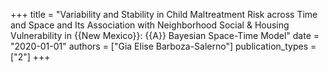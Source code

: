 +++
title = "Variability and Stability in Child Maltreatment Risk across Time and Space and Its Association with Neighborhood Social & Housing Vulnerability in {{New Mexico}}: {{A}} Bayesian Space-Time Model"
date = "2020-01-01"
authors = ["Gia Elise Barboza-Salerno"]
publication_types = ["2"]
+++
